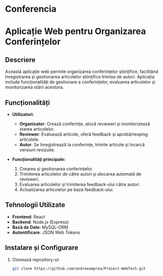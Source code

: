# Conferencia

# Aplicație Web pentru Organizarea Conferințelor

## Descriere
Această aplicație web permite organizarea conferințelor științifice, facilitând înregistrarea și gestionarea articolelor științifice trimise de autori. Aplicația include funcționalități de gestionare a conferințelor, evaluarea articolelor și monitorizarea stării acestora. 

## Funcționalități
- **Utilizatori:** 
  - **Organizator**: Crează conferințe, alocă revieweri și monitorizează starea articolelor.
  - **Reviewer**: Evaluează articole, oferă feedback și aprobă/resping articolele.
  - **Autor**: Se înregistrează la conferințe, trimite articole și încarcă versiuni revizuite.

- **Funcționalități principale:**
  1. Crearea și gestionarea conferințelor.
  2. Trimiterea articolelor de către autori și alocarea automată de revieweri.
  3. Evaluarea articolelor și trimiterea feedback-ului către autori.
  4. Actualizarea articolelor pe baza feedback-ului.

## Tehnologii Utilizate
- **Frontend**: React 
- **Backend**: Node.js (Express) 
- **Bază de Date**: MySQL-ORM
- **Autentificare**: JSON Web Tokens

## Instalare și Configurare
1. Clonează repository-ul:
   ```bash
   git clone https://github.com/andreeamprea/Proiect-WebTech.git
